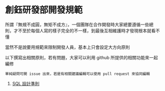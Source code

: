 # 創鈺研發部開發規範
所謂『無規不成圓，無矩不成方』，一個團隊在合作開發時大家總要遵循一些總則，才不至於每個人寫的樣子完全的不一樣，到最後互相維護時才發現根本就看不懂

當然不是說要用規範來限制開發人員，基本上只會設定大方向原則

以下撰寫出相關原則，若有問題，大家可以利用 github 所提供的相關功能來一起編修

`單純疑問可開 issue 出來，若是有相關建議編輯可以使用 pull request 來協同編輯`

1. <a href="https://github.com/lettucebo/Creatidea.Conventions/blob/master/SQL%20Conventions.md" target="_blank">SQL 設計準則</a>
